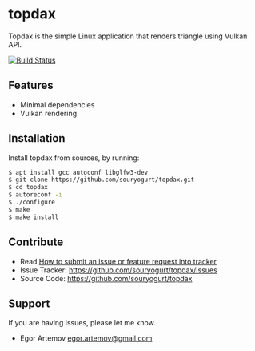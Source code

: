 topdax
======

Topdax is the simple Linux application that renders triangle using Vulkan API.

[![Build Status](https://travis-ci.org/souryogurt/topdax.svg?branch=master)](https://travis-ci.org/souryogurt/topdax)

Features
--------

- Minimal dependencies
- Vulkan rendering

Installation
------------

Install topdax from sources, by running:

```sh
$ apt install gcc autoconf libglfw3-dev
$ git clone https://github.com/souryogurt/topdax.git
$ cd topdax
$ autoreconf -i
$ ./configure
$ make
$ make install
```


Contribute
----------
- Read [How to submit an issue or feature request into tracker](https://github.com/souryogurt/topdax/wiki/How-to-submit-an-issue-or-feature-request)
- Issue Tracker: https://github.com/souryogurt/topdax/issues
- Source Code: https://github.com/souryogurt/topdax

Support
-------

If you are having issues, please let me know.
* Egor Artemov <egor.artemov@gmail.com>
